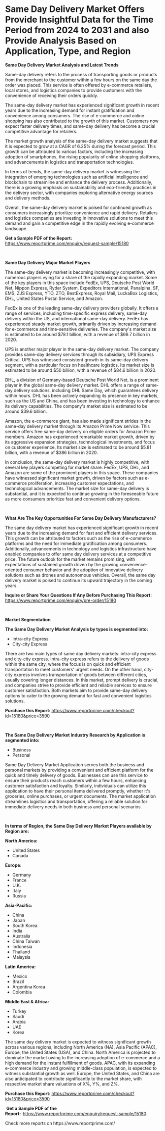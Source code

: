 <p><h1>Same Day Delivery Market Offers Provide Insightful Data for the Time Period from 2024 to 2031 and also Provide Analysis Based on Application, Type, and Region</h1></p><p><strong>Same Day Delivery Market Analysis and Latest Trends</strong></p>
<p><p>Same-day delivery refers to the process of transporting goods or products from the merchant to the customer within a few hours on the same day the order was placed. This service is often offered by e-commerce retailers, local stores, and logistics companies to provide customers with the convenience of receiving their orders quickly.</p><p>The same-day delivery market has experienced significant growth in recent years due to the increasing demand for instant gratification and convenience among consumers. The rise of e-commerce and online shopping has also contributed to the growth of this market. Customers now expect faster delivery times, and same-day delivery has become a crucial competitive advantage for retailers.</p><p>The market growth analysis of the same-day delivery market suggests that it is expected to grow at a CAGR of 6.25% during the forecast period. This growth can be attributed to various factors, including the increasing adoption of smartphones, the rising popularity of online shopping platforms, and advancements in logistics and transportation technologies.</p><p>In terms of trends, the same-day delivery market is witnessing the integration of emerging technologies such as artificial intelligence and blockchain to streamline and enhance the delivery process. Additionally, there is a growing emphasis on sustainability and eco-friendly practices in the delivery sector, with companies exploring alternative energy sources and delivery methods.</p><p>Overall, the same-day delivery market is poised for continued growth as consumers increasingly prioritize convenience and rapid delivery. Retailers and logistics companies are investing in innovative solutions to meet this demand and gain a competitive edge in the rapidly evolving e-commerce landscape.</p></p>
<p><strong>Get a Sample PDF of the Report:&nbsp;</strong> <a href="https://www.reportprime.com/enquiry/request-sample/15180">https://www.reportprime.com/enquiry/request-sample/15180</a></p>
<p>&nbsp;</p>
<p><strong>Same Day Delivery Major Market Players</strong></p>
<p><p>The same-day delivery market is becoming increasingly competitive, with numerous players vying for a share of the rapidly expanding market. Some of the key players in this space include FedEx, UPS, Deutsche Post World Net, Nippon Express, Ryder System, Expeditors International, Panalpina, SF, EMS, ZJS Express, YTO, ZTO, BestExpress, Royal Mail, LuckaBox Logistics, DHL, United States Postal Service, and Amazon.</p><p>FedEx is one of the leading same-day delivery providers globally. It offers a range of services, including time-specific express delivery, same-day delivery within the US, and international same-day delivery. FedEx has experienced steady market growth, primarily driven by increasing demand for e-commerce and time-sensitive deliveries. The company's market size is estimated to be around $78.1 billion, with a revenue of $69.7 billion in 2020.</p><p>UPS is another major player in the same-day delivery market. The company provides same-day delivery services through its subsidiary, UPS Express Critical. UPS has witnessed consistent growth in its same-day delivery segment, with a particular focus on healthcare logistics. Its market size is estimated to be around $50 billion, with a revenue of $84.6 billion in 2020.</p><p>DHL, a division of Germany-based Deutsche Post World Net, is a prominent player in the global same-day delivery market. DHL offers a range of same-day delivery solutions, including DHL Same Day, which guarantees delivery within hours. DHL has been actively expanding its presence in key markets, such as the US and China, and has been investing in technology to enhance its delivery capabilities. The company's market size is estimated to be around $39.6 billion.</p><p>Amazon, the e-commerce giant, has also made significant strides in the same-day delivery market through its Amazon Prime Now service. This service offers free same-day delivery on eligible orders for Amazon Prime members. Amazon has experienced remarkable market growth, driven by its aggressive expansion strategies, technological investments, and focus on customer experience. Its market size is estimated to be around $5.81 billion, with a revenue of $386 billion in 2020.</p><p>In conclusion, the same-day delivery market is highly competitive, with several key players competing for market share. FedEx, UPS, DHL, and Amazon are some of the prominent players in this space. These companies have witnessed significant market growth, driven by factors such as e-commerce proliferation, increasing customer expectations, and technological advancements. The market size for same-day delivery is substantial, and it is expected to continue growing in the foreseeable future as more consumers prioritize fast and convenient delivery options.</p></p>
<p>&nbsp;</p>
<p><strong>What Are The Key Opportunities For Same Day Delivery Manufacturers?</strong></p>
<p><p>The same day delivery market has experienced significant growth in recent years due to the increasing demand for fast and efficient delivery services. This growth can be attributed to factors such as the rise of e-commerce platforms and the need for immediate gratification among consumers. Additionally, advancements in technology and logistics infrastructure have enabled companies to offer same day delivery services at a competitive price. The future outlook for the market remains promising, with expectations of sustained growth driven by the growing convenience-oriented consumer behavior and the adoption of innovative delivery solutions such as drones and autonomous vehicles. Overall, the same day delivery market is poised to continue its upward trajectory in the coming years.</p></p>
<p><strong>Inquire or Share Your Questions If Any Before Purchasing This Report:</strong> <a href="https://www.reportprime.com/enquiry/pre-order/15180">https://www.reportprime.com/enquiry/pre-order/15180</a></p>
<p>&nbsp;</p>
<p><strong>Market Segmentation</strong></p>
<p><strong>The Same Day Delivery Market Analysis by types is segmented into:</strong></p>
<p><ul><li>Intra-city Express</li><li>City-city Express</li></ul></p>
<p><p>There are two main types of same day delivery markets: intra-city express and city-city express. Intra-city express refers to the delivery of goods within the same city, where the focus is on quick and efficient transportation to meet customers' urgent needs. On the other hand, city-city express involves transportation of goods between different cities, usually covering longer distances. In this market, prompt delivery is crucial, and companies strive to provide efficient and reliable services to ensure customer satisfaction. Both markets aim to provide same-day delivery options to cater to the growing demand for fast and convenient logistics solutions.</p></p>
<p><strong>Purchase this Report:&nbsp;</strong><a href="https://www.reportprime.com/checkout?id=15180&price=3590">https://www.reportprime.com/checkout?id=15180&price=3590</a></p>
<p>&nbsp;</p>
<p><strong>The Same Day Delivery Market Industry Research by Application is segmented into:</strong></p>
<p><ul><li>Business</li><li>Personal</li></ul></p>
<p><p>Same Day Delivery Market Application serves both the business and personal markets by providing a convenient and efficient platform for the quick and timely delivery of goods. Businesses can use this service to ensure their products reach customers within a few hours, enhancing customer satisfaction and loyalty. Similarly, individuals can utilize this application to have their personal items delivered promptly, whether it's groceries, online purchases, or urgent documents. The market application streamlines logistics and transportation, offering a reliable solution for immediate delivery needs in both business and personal scenarios.</p></p>
<p>&nbsp;</p>
<p><strong>In terms of Region, the Same Day Delivery Market Players available by Region are:</strong></p>
<p>
    <p> <strong> North America: </strong>
        <ul>
            <li>United States</li>
            <li>Canada</li>
        </ul>
        </p> 
    <p> <strong> Europe: </strong>
        <ul>
            <li>Germany</li>
            <li>France</li>
            <li>U.K.</li>
            <li>Italy</li>
            <li>Russia</li>
        </ul>
        </p> 
    <p> <strong> Asia-Pacific: </strong>
        <ul>
            <li>China</li>
            <li>Japan</li>
            <li>South Korea</li>
            <li>India</li>
            <li>Australia</li>
            <li>China Taiwan</li>
            <li>Indonesia</li>
            <li>Thailand</li>
            <li>Malaysia</li>
        </ul>
        </p> 
    <p> <strong> Latin America: </strong>
        <ul>
            <li>Mexico</li>
            <li>Brazil</li>
            <li>Argentina Korea</li>
            <li>Colombia</li>
        </ul>
        </p> 
    <p> <strong> Middle East & Africa: </strong>
        <ul>
            <li>Turkey</li>
            <li>Saudi</li>
            <li>Arabia</li>
            <li>UAE</li>
            <li>Korea</li>
        </ul>
    </p>
    </p>
<p><p>The same day delivery market is expected to witness significant growth across various regions, including North America (NA), Asia Pacific (APAC), Europe, the United States (USA), and China. North America is projected to dominate the market owing to the increasing adoption of e-commerce and a high demand for the instant fulfillment of goods. APAC, with its expanding e-commerce industry and growing middle-class population, is expected to witness substantial growth as well. Europe, the United States, and China are also anticipated to contribute significantly to the market share, with respective market share valuations of X%, Y%, and Z%.</p></p>
<p><strong>Purchase this Report: </strong><a href="https://www.reportprime.com/checkout?id=15180&price=3590">https://www.reportprime.com/checkout?id=15180&price=3590</a></p>
<p>&nbsp;<strong>Get a Sample PDF of the Report:&nbsp;&nbsp;</strong><a href="https://www.reportprime.com/enquiry/request-sample/15180">https://www.reportprime.com/enquiry/request-sample/15180</a></p>
<p><strong></strong></p>
<p>Check more reports on https://www.reportprime.com/</p>